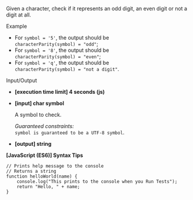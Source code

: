 Given a character, check if it represents an odd digit, an even digit or not a
digit at all.

Example

- For `symbol = '5'`, the output should be  
  `characterParity(symbol) = "odd"`;
- For `symbol = '8'`, the output should be  
  `characterParity(symbol) = "even"`;
- For `symbol = 'q'`, the output should be  
  `characterParity(symbol) = "not a digit"`.

Input/Output

- **\[execution time limit\] 4 seconds (js)**

- **\[input\] char symbol**

  A symbol to check.

  _Guaranteed constraints:_  
  `symbol is guaranteed to be a UTF-8 symbol`.

- **\[output\] string**

**\[JavaScript (ES6)\] Syntax Tips**

    // Prints help message to the console
    // Returns a string
    function helloWorld(name) {
        console.log("This prints to the console when you Run Tests");
        return "Hello, " + name;
    }
